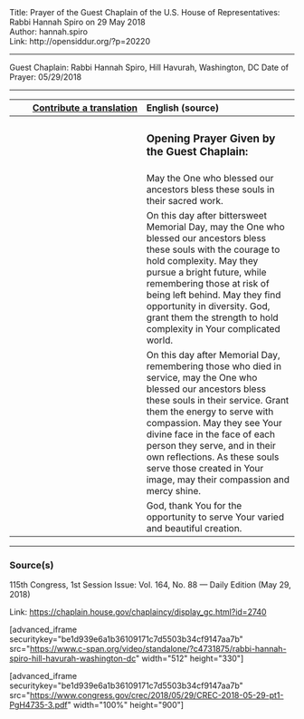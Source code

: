 <html>
<head></head>
<body>
Title: Prayer of the Guest Chaplain of the U.S. House of Representatives: Rabbi Hannah Spiro on 29 May 2018<br />
Author: hannah.spiro<br />
Link: http://opensiddur.org/?p=20220
<p />
<hr />

Guest Chaplain: Rabbi Hannah Spiro, Hill Havurah, Washington, DC
Date of Prayer: 05/29/2018

<hr />

<table style="margin-left: auto;margin-right: auto;" class="draggable">
<thead><tr><th id="x" style="text-align: right;"><a href="/contributing/upload/">Contribute a translation</a></th><th style="text-align: left;">English (source)</th></tr></thead>
<tbody>
<tr><td style="vertical-align:top;" width="46%">
<div class="liturgy"><span lang="he">

</span></div></td>
 
<td style="vertical-align:top;" width="53%">
<div class="english">
<h3>Opening Prayer Given by the Guest Chaplain:</h3>
</div></td></tr>


<tr><td style="vertical-align:top;" width="46%">
<div class="liturgy"><span lang="he">

</span></div></td>
 
<td style="vertical-align:top;" width="53%">
<div class="english">
May the One who blessed our ancestors 
bless these souls in their sacred work.
</div></td></tr>


<tr><td style="vertical-align:top;" width="46%">
<div class="liturgy"><span lang="he">

</span></div></td>
 
<td style="vertical-align:top;" width="53%">
<div class="english">
On this day after bittersweet Memorial Day, 
may the One who blessed our ancestors 
bless these souls 
with the courage to hold complexity. 
May they pursue a bright future, 
while remembering those at risk 
of being left behind. 
May they find opportunity 
in diversity. 
God, grant them the strength 
to hold complexity 
in Your complicated world.
</div></td></tr>


<tr><td style="vertical-align:top;" width="46%">
<div class="liturgy"><span lang="he">

</span></div></td>
 
<td style="vertical-align:top;" width="53%">
<div class="english">
On this day after Memorial Day, 
remembering those who died in service, 
may the One who blessed our ancestors 
bless these souls in their service. 
Grant them the energy to serve 
with compassion. 
May they see Your divine face 
in the face of each person they serve, 
and in their own reflections. 
As these souls serve those created in Your image, 
may their compassion and mercy shine. 
</div></td></tr>


<tr><td style="vertical-align:top;" width="46%">
<div class="liturgy"><span lang="he">

</span></div></td>
 
<td style="vertical-align:top;" width="53%">
<div class="english">
God, thank You for the opportunity 
to serve Your varied and beautiful creation.
</div></td></tr>
</tbody></table>

<hr />

<h3>Source(s)</h3>

115th Congress, 1st Session
Issue: Vol. 164, No. 88 — Daily Edition (May 29, 2018)

Link: <a href="https://chaplain.house.gov/chaplaincy/display_gc.html?id=2740">https://chaplain.house.gov/chaplaincy/display_gc.html?id=2740</a>

[advanced_iframe securitykey="be1d939e6a1b36109171c7d5503b34cf9147aa7b" src="https://www.c-span.org/video/standalone/?c4731875/rabbi-hannah-spiro-hill-havurah-washington-dc" width="512" height="330"]

[advanced_iframe securitykey="be1d939e6a1b36109171c7d5503b34cf9147aa7b" src="https://www.congress.gov/crec/2018/05/29/CREC-2018-05-29-pt1-PgH4735-3.pdf" width="100%" height="900"]
</body>
</html>